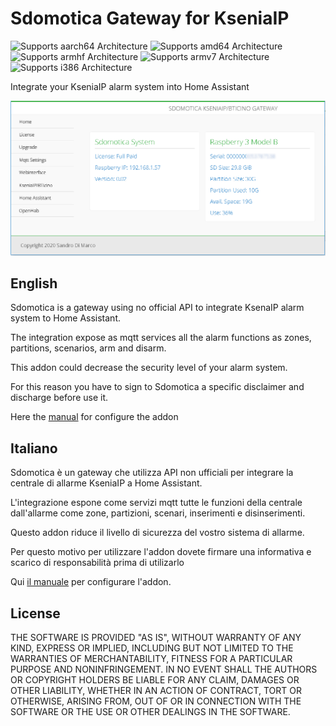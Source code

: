 # Sdomotica Gateway for KseniaIP

![Supports aarch64 Architecture][aarch64-shield] ![Supports amd64 Architecture][amd64-shield] ![Supports armhf Architecture][armhf-shield] ![Supports armv7 Architecture][armv7-shield] ![Supports i386 Architecture][i386-shield]

Integrate your KseniaIP alarm system into Home Assistant

![WebInterface](images/webinterface.png)

## English
Sdomotica is a gateway using no official API to integrate KsenaIP alarm
system to Home Assistant.

The integration expose as mqtt services all the alarm functions as
zones, partitions, scenarios, arm and disarm.

This addon could decrease the security level of your alarm system.

For this reason you have to sign to Sdomotica a specific disclaimer and
discharge before use it.

Here the [manual][manuale] for configure the addon

## Italiano
Sdomotica è un gateway che utilizza API non ufficiali per integrare la
centrale di allarme KseniaIP a Home Assistant.

L'integrazione espone come servizi mqtt tutte le funzioni della centrale
dall'allarme come zone, partizioni, scenari, inserimenti e
disinserimenti.

Questo addon riduce il livello di sicurezza del vostro sistema di
allarme.

Per questo motivo per utilizzare l'addon dovete firmare una informativa
e scarico di responsabilità prima di utilizarlo

Qui [il manuale][manuale] per configurare l'addon.


## License

THE SOFTWARE IS PROVIDED "AS IS", WITHOUT WARRANTY OF ANY KIND, EXPRESS OR
IMPLIED, INCLUDING BUT NOT LIMITED TO THE WARRANTIES OF MERCHANTABILITY,
FITNESS FOR A PARTICULAR PURPOSE AND NONINFRINGEMENT. IN NO EVENT SHALL THE
AUTHORS OR COPYRIGHT HOLDERS BE LIABLE FOR ANY CLAIM, DAMAGES OR OTHER
LIABILITY, WHETHER IN AN ACTION OF CONTRACT, TORT OR OTHERWISE, ARISING FROM,
OUT OF OR IN CONNECTION WITH THE SOFTWARE OR THE USE OR OTHER DEALINGS IN THE
SOFTWARE.

[aarch64-shield]: https://img.shields.io/badge/aarch64-yes-green.svg
[amd64-shield]: https://img.shields.io/badge/amd64-yes-green.svg
[armhf-shield]: https://img.shields.io/badge/armhf-no-green.svg
[armv7-shield]: https://img.shields.io/badge/armv7-yes-green.svg
[i386-shield]: https://img.shields.io/badge/i386-yes-green.svg
[manuale]: http://www.sdomotica.com/gateway2/KseniaIP_Sdomotica.pdf

